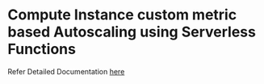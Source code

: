# Compute Instance custom metric based Autoscaling using Serverless Functions

Refer Detailed Documentation 
[here](https://clarityposts.github.io/observability/2023/12/08/oci-custom-autoscaling/)
